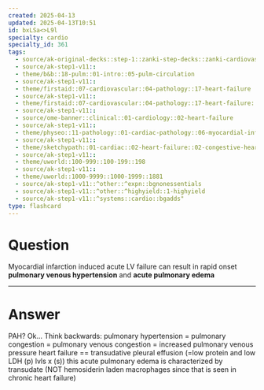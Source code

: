 ```yaml
---
created: 2025-04-13
updated: 2025-04-13T10:51
id: bxLSa<>L9l
specialty: cardio
specialty_id: 361
tags:
  - source/ak-original-decks::step-1::zanki-step-decks::zanki-cardiovascular::cardio-pathology
  - source/ak-step1-v11::
  - theme/b&b::18-pulm::01-intro::05-pulm-circulation
  - source/ak-step1-v11::
  - theme/firstaid::07-cardiovascular::04-pathology::17-heart-failure
  - source/ak-step1-v11::
  - theme/firstaid::07-cardiovascular::04-pathology::17-heart-failure::left-heart-failure
  - source/ak-step1-v11::
  - source/ome-banner::clinical::01-cardiology::02-heart-failure
  - source/ak-step1-v11::
  - theme/physeo::11-pathology::01-cardiac-pathology::06-myocardial-infarction
  - source/ak-step1-v11::
  - theme/sketchypath::01-cardiac::02-heart-failure::02-congestive-heart-failure---clinical-manifestations
  - source/ak-step1-v11::
  - theme/uworld::100-999::100-199::198
  - source/ak-step1-v11::
  - theme/uworld::1000-9999::1000-1999::1881
  - source/ak-step1-v11::^other::^expn::bgnonessentials
  - source/ak-step1-v11::^other::^highyield::1-highyield
  - source/ak-step1-v11::^systems::cardio::bgadds"
type: flashcard
---
```


# Question
Myocardial infarction induced acute LV failure can result in rapid onset **pulmonary venous hypertension** and **acute pulmonary edema**

---

# Answer
PAH? Ok... Think backwards: pulmonary hypertension = pulmonary congestion = pulmonary venous congestion = increased pulmonary venous pressure heart failure == transudative pleural effusion (=low protein and low LDH (p) lvls x (s))  this acute pulmonary edema is characterized by transudate (NOT hemosiderin laden macrophages since that is seen in chronic heart failure)